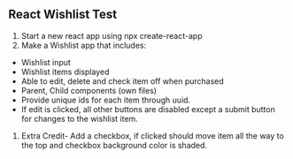 ## React Wishlist Test

1. Start a new react app using npx create-react-app <name of app>
2. Make a Wishlist app that includes:

-   Wishlist input
-   Wishlist items displayed
-   Able to edit, delete and check item off when purchased
-   Parent, Child components (own files)
-   Provide unique ids for each item through uuid.
-   If edit is clicked, all other buttons are disabled except a submit button for changes to the wishlist item.

1. Extra Credit- Add a checkbox, if clicked should move item all the way to the top and checkbox background color is shaded.
